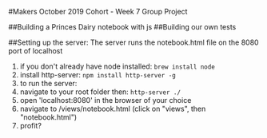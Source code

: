 #Makers October 2019 Cohort - Week 7 Group Project

##Building a Princes Dairy notebook with js
##Building our own tests


##Setting up the server:
The server runs the notebook.html file on the 8080 port of localhost

1. if you don't already have node installed:
`brew install node`
2. install http-server:
`npm install http-server -g`
3. to run the server:
  1. navigate to your root folder then:
  `http-server ./`
4. open 'localhost:8080' in the browser of your choice
5. navigate to /views/notebook.html (click on "views", then "notebook.html")
6. profit?
